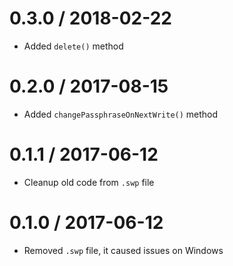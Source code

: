 # 0.3.0 / 2018-02-22

- Added `delete()` method

# 0.2.0 / 2017-08-15

- Added `changePassphraseOnNextWrite()` method

# 0.1.1 / 2017-06-12

- Cleanup old code from `.swp` file

# 0.1.0 / 2017-06-12

- Removed `.swp` file, it caused issues on Windows
